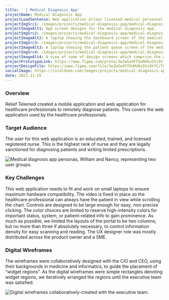 ```yaml
---
title: ' | Medical Diagnosis App'
projectName: Medical Diagnosis App
projectLeadSentence: Web application allows licensed medical personnel to remotely diagnose patients. 
projectImgSrc1: /images/projects/medical-diagnosis-app/medical-diagnosis-app-user-interface-designed-isral-duke.jpg
projectImageAlt1: App screen designs for the medical diagnosis app.
projectImgSrc2: /images/projects/medical-diagnosis-app/medical-diagnosis-app-designed-isral-duke-set-2.jpg
projectImageAlt2: A laptop showing the dashboard screen of the medical diagnosis app.
projectImgSrc3: /images/projects/medical-diagnosis-app/medical-diagnosis-app-designed-isral-duke-set-3.jpg
projectImageAlt3: A laptop showing the patient queue screen of the medical diagnosis app.
projectImgSrc4: /images/projects/medical-diagnosis-app/medical-diagnosis-app-canvas-designed-isral-duke.jpg
projectImageAlt4: A view of some of design screens which comprise the medical diagnosis app.
projectPrototypeLink: https://www.figma.com/proto/3eZwSoXFfOuMdku5Vi9tfC/Telemedicine-Design?page-id=5%3A11973&node-id=0%3A122&viewport=241%2C48%2C0.12&scaling=scale-down&starting-point-node-id=0%3A122
projectDesignFile: https://www.figma.com/file/3eZwSoXFfOuMdku5Vi9tfC/Telemedicine-Design?node-id=5%3A11973
socialImage: https://isralduke.com/images/projects/medical-diagnosis-app/medical-diagnosis-app-user-interface-designed-isral-duke.jpg
date: 2021-11-25
---
```


### Overview

Relief Telemed created a mobile application and web application for healthcare professionals to remotely diagnose patients. This covers the web application used by the healthcare professionals.

### Target Audience

The user for this web application is an educated, trained, and licensed registered nurse. This is the highest rank of nurse and they are legally sanctioned for diagnosing patients and writing limited prescriptions.

![Medical diagnosis app personas, William and Nancy, representing two user groups.](/images/projects/medical-diagnosis-app/medical-diagnosis-app-personas-isral-duke.png)

### Key Challenges

This web application needs to fit and work on small laptops to ensure maximum hardware compatibility. The video is fixed in place so the healthcare professional can always have the patient in view while scrolling the chart. Controls are designed to be large enough for easy, non-precise clicking. The color choices are limited to reserve high-intensity colors for important status, system, or patient-related info to gain prominence. As much as possible, we limited the layouts of the portal to be two columns, but no more than three if absolutely necessary, to control information density for easy scanning and reading. The UX designer role was mostly distributed across the product owner and a SME.

### Digital Wireframes

The wireframes were collaboratively designed with the CIO and CEO, using their backgrounds in medicine and informatics, to guide the placement of “widget regions”. As the digital wireframes were simple rectangles denoting widget regions, we iteratively arranged the regions until the executive team was satisfied.

![Digital wireframes collaboratively-created with the executive team.](/images/projects/medical-diagnosis-app/medical-diagnosis-app-wireframes-designed-isral-duke.png)
